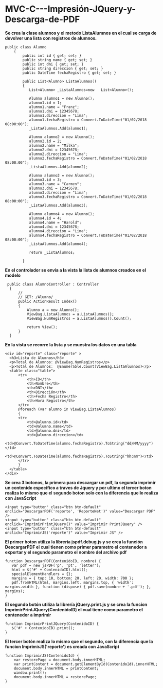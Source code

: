 ﻿# MVC-C---Impresión-JQuery-y-Descarga-de-PDF

**Se crea la clase alumnos y el metodo ListaAlumnos en el cual se carga de devolver una lista con registros de alumnos.**
``` 
public class Alumno
    {
        public int id { get; set; }
        public string name { get; set; }
        public int dni { get; set; }
        public string direccion { get; set; }
        public DateTime fechaRegistro { get; set; }

        public List<Alumno> ListaAlumnos()
        {
           List<Alumno> _ListaAlumnos=new   List<Alumno>();

           Alumno alumno1 = new Alumno();
           alumno1.id = 1;
           alumno1.name = "Franz";
           alumno1.dni = 12345678;
           alumno1.direccion = "Lima";
           alumno1.fechaRegistro = Convert.ToDateTime("01/02/2018 08:00:00");
           _ListaAlumnos.Add(alumno1);

           Alumno alumno2 = new Alumno();
           alumno2.id = 2;
           alumno2.name = "Milka";
           alumno2.dni = 12345678;
           alumno2.direccion = "Lima";
           alumno2.fechaRegistro = Convert.ToDateTime("01/02/2018 08:00:00");
           _ListaAlumnos.Add(alumno2);

           Alumno alumno3 = new Alumno();
           alumno3.id = 3;
           alumno3.name = "Carmen";
           alumno3.dni = 12345678;
           alumno3.direccion = "Lima";
           alumno3.fechaRegistro = Convert.ToDateTime("01/02/2018 08:00:00");
           _ListaAlumnos.Add(alumno3);

           Alumno alumno4 = new Alumno();
           alumno4.id = 4;
           alumno4.name = "Harold";
           alumno4.dni = 12345678;
           alumno4.direccion = "Lima";
           alumno4.fechaRegistro = Convert.ToDateTime("01/02/2018 08:00:00");
           _ListaAlumnos.Add(alumno4);
          
           return _ListaAlumnos;

        }
  ```
  
  **En el controlador se envia a la vista la lista de alumnos creados en el modelo**
  ```
   public class AlumnoController : Controller
    {
        //
        // GET: /Alumno/
        public ActionResult Index()
        {
            Alumno a = new Alumno();
            ViewBag.ListaAlumnos = a.ListaAlumnos();
            ViewBag.NumRegistros = a.ListaAlumnos().Count();

            return View();
        }
	}
  ```
  
  **En la vista se recorre la lista y se muestra los datos en una tabla**
  ```
  <div id="reporte" class="reporte" >
    <h3>Lista de Alumnos</h3>
    <p>Total de Alumnos: @ViewBag.NumRegistros</p>
    <p>Total de Alumnos:  @Enumerable.Count(ViewBag.ListaAlumnos)</p>
    <table class="table">
        <tr>
            <th>ID</th>
            <th>Nombre</th>
            <th>DNI</th>
            <th>Dirección</th>
            <th>Fecha Registro</th>
            <th>Hora Registro</th>
        </tr>
        @foreach (var alumno in ViewBag.ListaAlumnos)
        { 
        <tr>
            <td>@alumno.id</td>
            <td>@alumno.name</td>
            <td>@alumno.dni</td>
            <td>@alumno.direccion</td>
            <td>@Convert.ToDateTime(alumno.fechaRegistro).ToString("dd/MM/yyyy")</td>
            <td>@Convert.ToDateTime(alumno.fechaRegistro).ToString("hh:mm")</td>
        </tr>
        }
    </table>
</div>
  ```
  
  **Se crea 3 botonos, la primera para descargar un pdf, la segunda imprimir un contenido especifico a traves de Jquery y por ultimo el tercer boton realiza lo mismo que el segundo boton solo con la diferencia que lo realiza con JavaScript**
  
  ```
  <input type="button" class="btn btn-default"  onclick="DescargarPDF('reporte', 'ReporteNet')" value="Descargar PDF" />
<input type="button" class="btn btn-default" onclick="ImprimirPrintJQuery()" value="Imprimir PrintJQuery" />
<input type="button" class="btn btn-default" onclick="ImprimirJS('reporte')" value="Imprimir JS" />

  ```
**El primer boton utiliza la libreria jspdf.debug.js y se crea la función DescargarPDF el cual tienen como primer parametro el contenedor a exportar y el segundo parametro el nombre del archivo pdf**

 ```
 function DescargarPDF(ContenidoID, nombre) {
    var pdf = new jsPDF('p', 'pt', 'letter');
    html = $('#' + ContenidoID).html();
    specialElementHandlers = {};
    margins = { top: 10, bottom: 20, left: 20, width: 700 };
    pdf.fromHTML(html, margins.left, margins.top, { 'width': margins.width }, function (dispose) { pdf.save(nombre + '.pdf'); }, margins);
}
  ```

 **El segundo botón utiliza la librería  jQuery.print.js y se crea la funcion ImprimirPrintJQuery(ContenidoID) el cual tiene como parametro el contenedor a imprimir**

 ```
 function ImprimirPrintJQuery(ContenidoID) {
    $('#' + ContenidoID).print();
}
 ```

 **El tercer botón realiza lo mismo que el segundo, con la diferencia que la funcion ImprimirJS('reporte') es creada con JavaScript**
```
function ImprimirJS(ContenidoId) {
    var restorePage = document.body.innerHTML;
    var printContent = document.getElementById(ContenidoId).innerHTML;
    document.body.innerHTML = printContent;
    window.print();
    document.body.innerHTML = restorePage;
}
```
